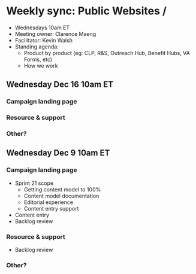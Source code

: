 # Weekly sync: Public Websites / 

- Wednesdays 10am ET 
- Meeting owner: Clarence Maeng
- Facilitator:  Kevin Walsh
- Standing agenda: 
  - Product by product (eg: CLP, R&S, Outreach Hub, Benefit Hubs, VA Forms, etc)
  - How we work
  
## Wednesday Dec 16 10am ET
 
### Campaign landing page


### Resource & support 


### Other? 
 
## Wednesday Dec 9 10am ET
 
### Campaign landing page

- Sprint 21 scope
  - Getting content model to 100%
  - Content model documentation
  - Editorial experience
  - Content entry support
- Content entry
- Backlog review

### Resource & support 

- Backlog review

### Other? 
